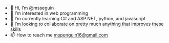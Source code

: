 - 👋 Hi, I’m @msseguin
- 👀 I’m interested in web programming
- 🌱 I’m currently learning C# and ASP.NET, python, and javascript
- 💞️ I’m looking to collaborate on pretty much anything that improves these skills
- 📫 How to reach me mspenguin16@gmail.com

<!---
msseguin/msseguin is a ✨ special ✨ repository because its `README.md` (this file) appears on your GitHub profile.
You can click the Preview link to take a look at your changes.
--->

